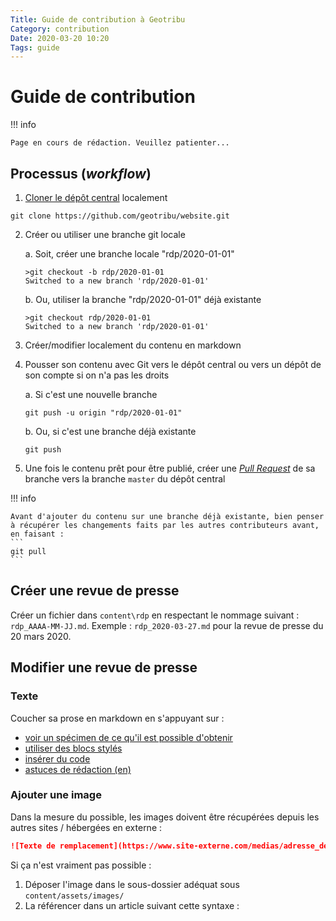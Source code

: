 ```yaml
---
Title: Guide de contribution à Geotribu
Category: contribution
Date: 2020-03-20 10:20
Tags: guide
---
```


# Guide de contribution

!!! info

    Page en cours de rédaction. Veuillez patienter...

## Processus (_workflow_)

1. [Cloner le dépôt central](requirements#git) localement
```
git clone https://github.com/geotribu/website.git
```
2. Créer ou utiliser une branche git locale

    a. Soit, créer une branche locale "rdp/2020-01-01"
    ```
    >git checkout -b rdp/2020-01-01
    Switched to a new branch 'rdp/2020-01-01'
    ```

    b. Ou, utiliser la branche "rdp/2020-01-01" déjà existante
    ```
    >git checkout rdp/2020-01-01
    Switched to a new branch 'rdp/2020-01-01'
    ```

3. Créer/modifier localement du contenu en markdown
4. Pousser son contenu avec Git vers le dépôt central ou vers un dépôt de son compte si on n'a pas les droits

    a. Si c'est une nouvelle branche
    ```
    git push -u origin "rdp/2020-01-01"
    ```

    b. Ou, si c'est une branche déjà existante
    ```
    git push
    ```

5. Une fois le contenu prêt pour être publié, créer une [_Pull Request_](https://help.github.com/en/github/collaborating-with-issues-and-pull-requests/creating-a-pull-request) de sa branche vers la branche `master` du dépôt central


!!! info

    Avant d'ajouter du contenu sur une branche déjà existante, bien penser à récupérer les changements faits par les autres contributeurs avant, en faisant :
    ```
    git pull
    ```  

## Créer une revue de presse


Créer un fichier dans `content\rdp` en respectant le nommage suivant : `rdp_AAAA-MM-JJ.md`. Exemple : `rdp_2020-03-27.md` pour la revue de presse du 20 mars 2020.

## Modifier une revue de presse

### Texte

Coucher sa prose en markdown en s'appuyant sur :

- [voir un spécimen de ce qu'il est possible d'obtenir](https://squidfunk.github.io/mkdocs-material/specimen/)
- [utiliser des blocs stylés](https://squidfunk.github.io/mkdocs-material/extensions/admonition/)
- [insérer du code](https://squidfunk.github.io/mkdocs-material/extensions/codehilite/)
- [astuces de rédaction (en)](https://yakworks.github.io/mkdocs-material-components/cheat-sheet/)

### Ajouter une image

Dans la mesure du possible, les images doivent être récupérées depuis les autres sites / hébergées en externe :

```markdown
![Texte de remplacement](https://www.site-externe.com/medias/adresse_de_l_image.png "Titre/légende de mon image")
```

Si ça n'est vraiment pas possible :

1. Déposer l'image dans le sous-dossier adéquat sous `content/assets/images/`
2. La référencer dans un article suivant cette syntaxe :

<!-- Hyperlinks reference -->
[Git]: https://git-scm.com/download/win
[GitHub Desktop]: https://desktop.github.com/
[GitHub]: https://help.github.com/en/github/writing-on-github
[markdown]: https://fr.wikipedia.org/wiki/Markdown
[Python]: http://help.geotribu.com/development-guidelines/languages/python/
[StackEdit]: https://stackedit.io/
